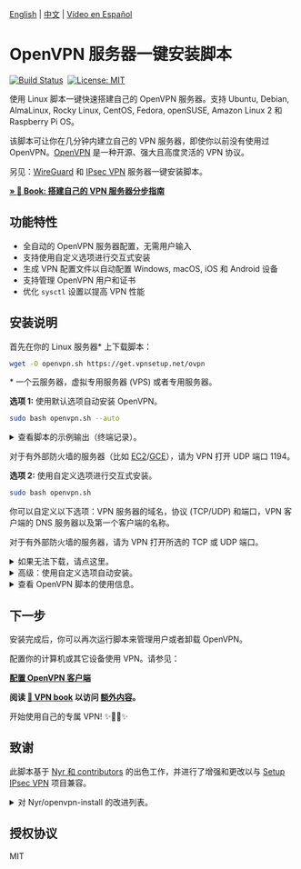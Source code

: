 [English](README.md) | [中文](README-zh.md) | [Vídeo en Español](https://www.youtube.com/watch?v=99qtaJU2E2k)

# OpenVPN 服务器一键安装脚本

[![Build Status](https://github.com/hwdsl2/openvpn-install/actions/workflows/main.yml/badge.svg)](https://github.com/hwdsl2/openvpn-install/actions/workflows/main.yml) &nbsp;[![License: MIT](docs/images/license.svg)](https://opensource.org/licenses/MIT)

使用 Linux 脚本一键快速搭建自己的 OpenVPN 服务器。支持 Ubuntu, Debian, AlmaLinux, Rocky Linux, CentOS, Fedora, openSUSE, Amazon Linux 2 和 Raspberry Pi OS。

该脚本可让你在几分钟内建立自己的 VPN 服务器，即使你以前没有使用过 OpenVPN。[OpenVPN](https://openvpn.net/community-resources/reference-manual-for-openvpn-2-6/) 是一种开源、强大且高度灵活的 VPN 协议。

另见：[WireGuard](https://github.com/hwdsl2/wireguard-install/blob/master/README-zh.md) 和 [IPsec VPN](https://github.com/hwdsl2/setup-ipsec-vpn/blob/master/README-zh.md) 服务器一键安装脚本。

**[&raquo; :book: Book: 搭建自己的 VPN 服务器分步指南](https://books2read.com/vpnguidezh)**

## 功能特性

- 全自动的 OpenVPN 服务器配置，无需用户输入
- 支持使用自定义选项进行交互式安装
- 生成 VPN 配置文件以自动配置 Windows, macOS, iOS 和 Android 设备
- 支持管理 OpenVPN 用户和证书
- 优化 `sysctl` 设置以提高 VPN 性能

## 安装说明

首先在你的 Linux 服务器\* 上下载脚本：

```bash
wget -O openvpn.sh https://get.vpnsetup.net/ovpn
```

\* 一个云服务器，虚拟专用服务器 (VPS) 或者专用服务器。

**选项 1:** 使用默认选项自动安装 OpenVPN。

```bash
sudo bash openvpn.sh --auto
```

<details>
<summary>
查看脚本的示例输出（终端记录）。
</summary>

**注：** 此终端记录仅用于演示目的。

<p align="center"><img src="docs/images/demo1.svg"></p>
</details>

对于有外部防火墙的服务器（比如 [EC2](https://docs.aws.amazon.com/AWSEC2/latest/UserGuide/ec2-security-groups.html)/[GCE](https://cloud.google.com/firewall/docs/firewalls)），请为 VPN 打开 UDP 端口 1194。

**选项 2:** 使用自定义选项进行交互式安装。

```bash
sudo bash openvpn.sh
```

你可以自定义以下选项：VPN 服务器的域名，协议 (TCP/UDP) 和端口，VPN 客户端的 DNS 服务器以及第一个客户端的名称。

对于有外部防火墙的服务器，请为 VPN 打开所选的 TCP 或 UDP 端口。

<details>
<summary>
如果无法下载，请点这里。
</summary>

你也可以使用 `curl` 下载：

```bash
curl -fL -o openvpn.sh https://get.vpnsetup.net/ovpn
```

然后按照上面的说明安装。

或者，你也可以使用这些链接：

```bash
https://github.com/hwdsl2/openvpn-install/raw/master/openvpn-install.sh
https://gitlab.com/hwdsl2/openvpn-install/-/raw/master/openvpn-install.sh
```

如果无法下载，打开 [openvpn-install.sh](openvpn-install.sh)，然后点击右边的 `Raw` 按钮。按快捷键 `Ctrl/Cmd+A` 全选，`Ctrl/Cmd+C` 复制，然后粘贴到你喜欢的编辑器。
</details>
<details>
<summary>
高级：使用自定义选项自动安装。
</summary>

高级用户可以使用自定义选项自动安装 OpenVPN，方法是提供一个 Bash "here document" 作为安装脚本的输入。此方法还可用于在安装后提供输入以管理用户。

首先，使用自定义选项以交互方式安装 OpenVPN，并写下你对脚本的所有输入值。

```bash
sudo bash openvpn.sh
```

如需删除 OpenVPN，请再次运行脚本并选择适当的选项。

然后使用你的输入值创建自定义安装命令。例如：

```bash
sudo bash openvpn.sh <<ANSWERS
n
1
1194
2
client
y
ANSWERS
```

**注：** 安装选项可能会在脚本的未来版本中发生变化。
</details>
<details>
<summary>
查看 OpenVPN 脚本的使用信息。
</summary>

```
Usage: bash openvpn.sh [options]

Options:
  --auto                        auto install OpenVPN using default options
  --addclient [client name]     add a new client
  --exportclient [client name]  export configuration for an existing client
  --listclients                 list the names of existing clients
  --revokeclient [client name]  revoke an existing client
  --uninstall                   remove OpenVPN and delete all configuration
  -y, --yes                     assume "yes" as answer to prompts when revoking a client or removing OpenVPN
  -h, --help                    show this help message and exit

To customize install options, run this script without arguments.
```
</details>

## 下一步

安装完成后，你可以再次运行脚本来管理用户或者卸载 OpenVPN。

配置你的计算机或其它设备使用 VPN。请参见：

**[配置 OpenVPN 客户端](docs/clients-zh.md)**

**阅读 [:book: VPN book](https://ko-fi.com/post/Support-this-project-and-get-access-to-supporter-o-X8X5FVFZC) 以访问 [额外内容](https://ko-fi.com/post/Support-this-project-and-get-access-to-supporter-o-X8X5FVFZC)。**

开始使用自己的专属 VPN! :sparkles::tada::rocket::sparkles:

## 致谢

此脚本基于 [Nyr 和 contributors](https://github.com/Nyr/openvpn-install) 的出色工作，并进行了增强和更改以与 [Setup IPsec VPN](https://github.com/hwdsl2/setup-ipsec-vpn) 项目兼容。

<details>
<summary>
对 Nyr/openvpn-install 的改进列表。
</summary>

- 改进了与 Setup IPsec VPN 的兼容性
- 改进了脚本的可靠性，用户输入和输出
- 支持使用默认选项自动安装
- 支持使用域名作为服务器地址
- 增加了对 openSUSE Linux 的支持
- 增加了对 Amazon Linux 2 的支持
- 支持导出现有 VPN 客户端的配置
- 支持列出现有的 VPN 客户端
- 支持为 VPN 客户端自定义 DNS 服务器
- 支持使用命令行参数管理 VPN 客户端
- 优化 `sysctl` 设置以提高 VPN 性能
- 使用 `sudo` 时改进了客户端配置文件的创建

...和更多！
</details>

## 授权协议

MIT
